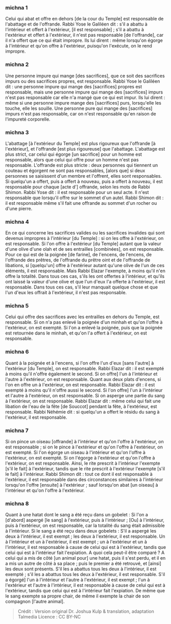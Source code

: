 
### michna 1
Celui qui abat et offre en dehors [de la cour du Temple] est responsable de l'abattage et de l'offrande. Rabbi Yose le Galiléen dit : s'il a abattu à l'intérieur et offert à l'extérieur, [il est responsable] ; s'il a abattu à l'extérieur et offert à l'extérieur, il n'est pas responsable [de l'offrande], car il n'a offert que ce qui était impropre. Ils lui dirent : même lorsqu'on égorge à l'intérieur et qu'on offre à l'extérieur, puisqu'on l'exécute, on le rend impropre.

### michna 2
Une personne impure qui mange [des sacrifices], que ce soit des sacrifices impurs ou des sacrifices propres, est responsable. Rabbi Yose le Galiléen dit : une personne impure qui mange des [sacrifices] propres est responsable, mais une personne impure qui mange des [sacrifices] impurs n'est pas responsable car elle n'a mangé que ce qui est impur. Ils lui dirent : même si une personne impure mange des [sacrifices] purs, lorsqu'elle les touche, elle les souille. Une personne pure qui mange des [sacrifices] impurs n'est pas responsable, car on n'est responsable qu'en raison de l'impureté corporelle.

### michna 3
L'abattage [à l'extérieur du Temple] est plus rigoureux que l'offrande [à l'extérieur], et l'offrande [est plus rigoureuse] que l'abattage. L'abattage est plus strict, car celui qui égorge [un sacrifice] pour un homme est responsable, alors que celui qui offre pour un homme n'est pas responsable. L'offrande est plus stricte : deux personnes qui tiennent un couteau et égorgent ne sont pas responsables, [alors que] si deux personnes se saisissent d'un membre et l'offrent, elles sont responsables. Si quelqu'un a offert, puis a offert à nouveau, puis a offert à nouveau, il est responsable pour chaque [acte d'] offrande, selon les mots de Rabbi Shimon. Rabbi Yose dit : il est responsable pour un seul acte. Il n'est responsable que lorsqu'il offre sur le sommet d'un autel. Rabbi Shimon dit : il est responsable même s'il fait une offrande au sommet d'un rocher ou d'une pierre.

### michna 4
En ce qui concerne les sacrifices valides ou les sacrifices invalides qui sont devenus impropres à l'intérieur [du Temple] : si on les offre à l'extérieur, on est responsable. Si l'on offre à l'extérieur [du Temple] autant que la valeur d'une olive d'une olah et de ses entrailles [combinées], on est responsable. Pour ce qui est de la poignée [de farine], de l'encens, de l'encens, de l'offrande des prêtres, de l'offrande du prêtre oint et de l'offrande de libations, si [quelqu'un] offre à l'extérieur autant qu'une olive de l'un de ces éléments, il est responsable. Mais Rabbi Elazar l'exempte, à moins qu'il n'en offre la totalité. Dans tous ces cas, s'ils les ont offertes à l'intérieur, et qu'ils ont laissé la valeur d'une olive et que l'un d'eux l'a offerte à l'extérieur, il est responsable. Dans tous ces cas, s'il leur manquait quelque chose et que l'un d'eux les offrait à l'extérieur, il n'est pas responsable.

### michna 5
Celui qui offre des sacrifices avec les entrailles en dehors du Temple, est responsable. Si on n'a pas enlevé la poignée d'un minhah et qu'on l'offre à l'extérieur, on est exempté. Si l'on a enlevé la poignée, puis que la poignée est retournée dans le minhah, et qu'on l'a offert à l'extérieur, on est responsable.

### michna 6
Quant à la poignée et à l'encens, si l'on offre l'un d'eux [sans l'autre] à l'extérieur [du Temple], on est responsable. Rabbi Elazar dit : il est exempté à moins qu'il n'offre également le second. Si on offre] l'un à l'intérieur et l'autre à l'extérieur, on est responsable. Quant aux deux plats d'encens, si l'on en offre un à l'extérieur, on est responsable. Rabbi Elazar dit : il est exempté à moins qu'il n'offre aussi le second. Si l'on offre] l'un à l'intérieur et l'autre à l'extérieur, on est responsable. Si on asperge une partie du sang à l'extérieur, on est responsable. Rabbi Elazar dit : même celui qui fait une libation de l'eau de la fête [de Souccot] pendant la fête, à l'extérieur, est responsable. Rabbi Néhémie dit : si quelqu'un a offert le résidu du sang à l'extérieur, il est responsable.

### michna 7
Si on pince un oiseau [offrande] à l'intérieur et qu'on l'offre à l'extérieur, on est responsable ; si on le pince à l'extérieur et qu'on l'offre à l'extérieur, on est exempté. Si l'on égorge un oiseau à l'intérieur et qu'on l'offre à l'extérieur, on est exempté. Si on l'égorge à l'extérieur et qu'on l'offre à l'extérieur, on est responsable. Ainsi, le rite prescrit à l'intérieur l'exempte [s'il le fait] à l'extérieur, tandis que le rite prescrit à l'extérieur l'exempte [s'il le fait] à l'intérieur. Rabbi Shimon dit : tout ce dont il est responsable à l'extérieur, il est responsable dans des circonstances similaires à l'intérieur lorsqu'on l'offre [ensuite] à l'extérieur ; sauf lorsqu'on abat [un oiseau] à l'intérieur et qu'on l'offre à l'extérieur.

### michna 8
Quant à une hatat dont le sang a été reçu dans un gobelet : Si l'on a [d'abord] aspergé [le sang] à l'extérieur, puis à l'intérieur ; [Ou] à l'intérieur, puis à l'extérieur, on est responsable, car la totalité du sang était admissible à l'intérieur. Si le sang a été reçu dans deux gobelets : S'il a aspergé les deux à l'intérieur, il est exempt ; les deux à l'extérieur, il est responsable. Un à l'intérieur et un à l'extérieur, il est exempt ; un à l'extérieur et un à l'intérieur, il est responsable à cause de celui qui est à l'extérieur, tandis que celui qui est à l'intérieur fait l'expiation. A quoi cela peut-il être comparé ? A celui qui a mis de côté [un animal pour] une hatat, puis il s'est perdu, et il en a mis un autre de côté à sa place ; puis le premier a été retrouvé, et [ainsi] les deux sont présents. S'il les a abattus tous les deux à l'intérieur, il est exempté ; s'il les a abattus tous les deux à l'extérieur, il est responsable. S'il a égorgé] l'un à l'intérieur et l'autre à l'extérieur, il est exempt ; l'un à l'extérieur et l'autre à l'intérieur, il est responsable à cause de celui qui est à l'extérieur, tandis que celui qui est à l'intérieur fait l'expiation. De même que le sang exempte sa propre chair, de même il exempte la chair de son compagnon [l'autre animal].

>Crédit : Version original Dr. Joshua Kulp & translation, adaptation Talmedia
>Licence : CC BY-NC